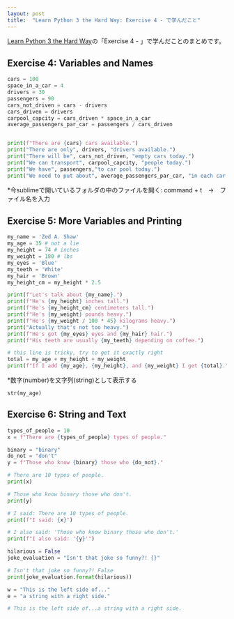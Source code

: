 ```yaml
---
layout: post
title:  "Learn Python 3 the Hard Way: Exercise 4 - で学んだこと"
---
```


[Learn Python 3 the Hard Way](https://learnpythonthehardway.org/)の「Exercise 4 - 」で学んだことのまとめです。

## Exercise 4: Variables and Names

```python
cars = 100
space_in_a_car = 4
drivers = 30
passengers = 90
cars_not_driven = cars - drivers
cars_driven = drivers
carpool_capcity = cars_driven * space_in_a_car
average_passengers_par_car = passengers / cars_driven


print(f"There are {cars} cars available.")
print("There are only", drivers, "drivers available.")
print("There will be", cars_not_driven, "empty cars today.")
print("We can transport", carpool_capcity, "people today.")
print("We have", passengers,"to car pool today.")
print("We need to put about", average_passengers_par_car, "in each car.")
```

*今sublimeで開いているフォルダの中のファイルを開く:
command + t　→　ファイル名を入力
 

## Exercise 5: More Variables and Printing

```python
my_name = 'Zed A. Shaw'
my_age = 35 # not a lie
my_height = 74 # inches
my_weight = 180 # lbs
my_eyes = 'Blue'
my_teeth = 'White'
my_hair = 'Brown'
my_height_cm = my_height * 2.5

print(f"Let's talk about {my_name}.")
print(f"He's {my_height} inches tall.")
print(f"He's {my_height_cm} centimeters tall.")
print(f"He's {my_weight} pounds heavy.")
print(f"He's {my_weight / 100 * 45} kilograms heavy.")
print("Actually that's not too heavy.")
print(f"He's got {my_eyes} eyes and {my_hair} hair.")
print(f"His teeth are usually {my_teeth} depending on coffee.")

# this line is tricky, try to get it exactly right
total = my_age + my_height + my_weight
print(f"If I add {my_age}, {my_height}, and {my_weight} I get {total}.")
```

*数字(number)を文字列(string)として表示する

```
str(my_age)
```

## Exercise 6: String and Text

```python
types_of_people = 10
x = f"There are {types_of_people} types of people."

binary = "binary"
do_not = "don't"
y = f"Those who know {binary} those who {do_not}."

# There are 10 types of people.
print(x)

# Those who know binary those who don't.
print(y)

# I said: There are 10 types of people.
print(f"I said: {x}")

# I also said: 'Those who know binary those who don't.'
print(f"I also said: '{y}'")

hilarious = False
joke_evaluation = "Isn't that joke so funny?! {}"

# Isn't that joke so funny?! False
print(joke_evaluation.format(hilarious))

w = "This is the left side of..."
e = "a string with a right side."

# This is the left side of...a string with a right side.
```  